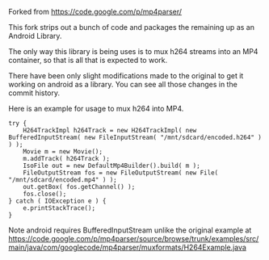 Forked from https://code.google.com/p/mp4parser/

This fork strips out a bunch of code and packages the remaining up as an Android Library.

The only way this library is being uses is to mux h264 streams into an MP4 container, so that is all that is expected to work.

There have been only slight modifications made to the original to get it working on android as a library.  You can see all those changes in the commit history.

Here is an example for usage to mux h264 into MP4.  

    try {
        H264TrackImpl h264Track = new H264TrackImpl( new BufferedInputStream( new FileInputStream( "/mnt/sdcard/encoded.h264" ) ) );
        Movie m = new Movie();
        m.addTrack( h264Track );
        IsoFile out = new DefaultMp4Builder().build( m );
        FileOutputStream fos = new FileOutputStream( new File( "/mnt/sdcard/encoded.mp4" ) );
        out.getBox( fos.getChannel() );
        fos.close();
    } catch ( IOException e ) {
        e.printStackTrace();
    }


Note android requires BufferedInputStream unlike the original example at https://code.google.com/p/mp4parser/source/browse/trunk/examples/src/main/java/com/googlecode/mp4parser/muxformats/H264Example.java